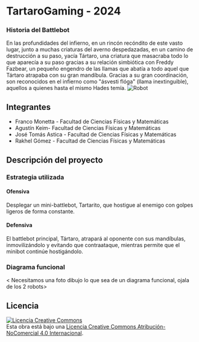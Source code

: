 # TartaroGaming - 2024


### Historia del Battlebot
En las profundidades del infierno, en un rincón recóndito de este vasto lugar, junto a muchas criaturas del averno despedazadas, en un camino de destrucción a su paso, yacía Tártaro, una criatura que masacraba todo lo que aparecía a su paso gracias a su relación simbiótica con Freddy Fazbear, un pequeño engendro de las llamas que abatía a todo aquel que Tártaro atrapaba con su gran mandíbula. Gracias a su gran coordinación, son reconocidos en el infierno como "ásvesti flóga" (llama inextinguible), aquellos a quienes hasta el mismo Hades temía.
  <dejare una foto de prueba por mientras.>
![Robot](/multimedia/skibirobot)

## Integrantes
- Franco Monetta - Facultad de Ciencias Físicas y Matemáticas 
- Agustín Keim- Facultad de Ciencias Físicas y Matemáticas
- José Tomás Astica - Facultad de Ciencias Físicas y Matemáticas
- Rakhel Gómez - Facultad de Ciencias Físicas y Matemáticas


## Descripción del proyecto
  
### Estrategia utilizada
  
#### Ofensiva
Desplegar un mini-battlebot, Tartarito, que hostigue al enemigo con golpes ligeros de forma constante.

#### Defensiva
El battlebot principal, Tártaro, atrapará al oponente con sus mandíbulas, inmovilizándolo y evitando que contraataque, mientras permite que el minibot continúe hostigándolo.

### Diagrama funcional
< Necesitamos una foto dibujo lo que sea de un diagrama funcional, ojala de los 2 robots>

## Licencia
<a rel="license" href="http://creativecommons.org/licenses/by-nc/4.0/"><img alt="Licencia Creative Commons" style="border-width:0" src="https://i.creativecommons.org/l/by-nc/4.0/88x31.png" /></a><br />Esta obra está bajo una <a rel="license" href="http://creativecommons.org/licenses/by-nc/4.0/">Licencia Creative Commons Atribución-NoComercial 4.0 Internacional</a>.
